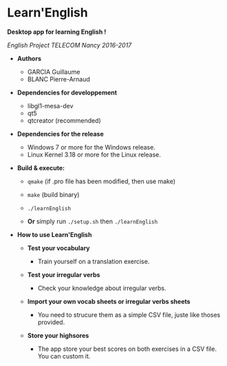 # Learn'English

**Desktop app for learning English !**

*English Project TELECOM Nancy 2016-2017*

* **Authors**

  - GARCIA Guillaume
  - BLANC Pierre-Arnaud

* **Dependencies for developpement**

  - libgl1-mesa-dev
  - qt5
  - qtcreator                     (recommended)

* **Dependencies for the release**

  - Windows 7 or more for the Windows release.
  - Linux Kernel 3.18 or more for the Linux release.

* **Build & execute:**

    - `qmake` (if .pro file has been modified, then use make)
    - `make`  (build binary)
    - `./learnEnglish`

    - **Or** simply run `./setup.sh` then `./learnEnglish`

* **How to use Learn'English**

    * **Test your vocabulary**

      - Train yourself on a translation exercise.

    * **Test your irregular verbs**

      - Check your knowledge about irregular verbs.

    * **Import your own vocab sheets or irregular verbs sheets**

      - You need to strucure them as a simple CSV file, juste like thoses provided.

    * **Store your highsores**

      - The app store your best scores on both exercises in a CSV file. You can custom it.

